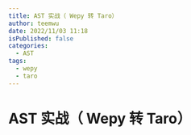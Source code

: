 ```yaml
---
title: AST 实战（ Wepy 转 Taro）
author: teemwu
date: 2022/11/03 11:18
isPublished: false
categories:
  - AST
tags:
  - wepy
  - taro
---
```


# AST 实战（ Wepy 转 Taro）



